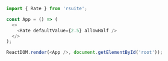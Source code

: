 <!--start-code-->

```js
import { Rate } from 'rsuite';

const App = () => (
  <>
    <Rate defaultValue={2.5} allowHalf />
  </>
);

ReactDOM.render(<App />, document.getElementById('root'));
```

<!--end-code-->
